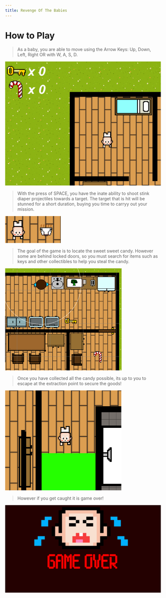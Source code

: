 ```yaml
---
title: Revenge Of The Babies
---
```


# How to Play

> As a baby, you are able to move using the Arrow Keys: Up, Down, Left, Right OR with W, A, S, D. 

<img class="ui right floated image" src="public/images/baby_img.png"> 

> With the press of SPACE, you have the inate ability to shoot stink diaper projectiles towards a target. The target that is hit will be stunned for a short duration, buying you time to carryy out your mission.

<img class="ui right floated image" src="public/images/baby_diaper.png"> 

> The goal of the game is to locate the sweet sweet candy. However some are behind locked doors, so you must search for items such as keys and other collectibles to help you steal the candy.

<img class="ui right floated image" src="public/images/game_goal.png"> 

> Once you have collected all the candy possible, its up to you to escape at the extraction point to secure the goods!

<img class="ui right floated image" src="public/images/game_extract.png"> 

> However if you get caught it is game over!

<img class="ui right floated image" src="public/images/gameover.png"> 

